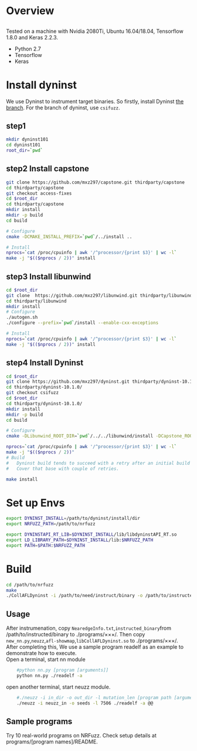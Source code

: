 # Overview

##
Tested on a machine with Nvidia 2080Ti, Ubuntu 16.04/18.04, Tensorflow 1.8.0 and Keras 2.2.3.<br/>
- Python 2.7
- Tensorflow
- Keras

# Install dyninst
We use Dyninst to instrument target binaries. So firstly, install Dyninst [the branch](https://github.com/mxz297/dyninst).
For the branch of dyninst, use `csifuzz`.
## step1
```bash
mkdir dyninst101
cd dyninst101
root_dir=`pwd`
```
## step2 Install capstone
```bash
git clone https://github.com/mxz297/capstone.git thirdparty/capstone
cd thirdparty/capstone
git checkout access-fixes
cd $root_dir
cd thirdparty/capstone
mkdir install
mkdir -p build
cd build

# Configure
cmake -DCMAKE_INSTALL_PREFIX=`pwd`/../install ..

# Install
nprocs=`cat /proc/cpuinfo | awk '/^processor/{print $3}' | wc -l`
make -j "$(($nprocs / 2))" install
```
## step3 Install libunwind
```bash
cd $root_dir
git clone  https://github.com/mxz297/libunwind.git thirdparty/libunwind
cd thirdparty/libunwind
mkdir install
# Configure
./autogen.sh
./configure --prefix=`pwd`/install --enable-cxx-exceptions

# Install
nprocs=`cat /proc/cpuinfo | awk '/^processor/{print $3}' | wc -l`
make -j "$(($nprocs / 2))" install
```
## step4 Install Dyninst
```bash
cd $root_dir
git clone https://github.com/mxz297/dyninst.git thirdparty/dyninst-10.1.0
cd thirdparty/dyninst-10.1.0/
git checkout csifuzz
cd $root_dir
cd thirdparty/dyninst-10.1.0/
mkdir install
mkdir -p build
cd build

# Configure
cmake -DLibunwind_ROOT_DIR=`pwd`/../../libunwind/install -DCapstone_ROOT_DIR=`pwd`/../../capstone/install/ -DCMAKE_INSTALL_PREFIX=`pwd`/../install -G 'Unix Makefiles' ..

nprocs=`cat /proc/cpuinfo | awk '/^processor/{print $3}' | wc -l`
make -j "$(($nprocs / 2))"
# Build
#   Dyninst build tends to succeed with a retry after an initial build failure.
#   Cover that base with couple of retries.

make install
```
# Set up Envs
```bash
export DYNINST_INSTALL=/path/to/dyninst/install/dir
export NRFUZZ_PATH=/path/to/nrfuzz

export DYNINSTAPI_RT_LIB=$DYNINST_INSTALL/lib/libdyninstAPI_RT.so
export LD_LIBRARY_PATH=$DYNINST_INSTALL/lib:$NRFUZZ_PATH
export PATH=$PATH:$NRFUZZ_PATH
```
# Build
```bash
cd /path/to/nrfuzz
make
./CollAFLDyninst -i /path/to/need/instruct/binary -o /path/to/instructed/binary
```
## Usage
After instrumenation, copy `NearedgeInfo.txt`,`instructed_binary`from /path/to/instructed/binary to ./programs/×××/. Then copy `new_nn.py`,`neuzz`,`afl-showmap`,`libCollAFLDyninst.so` to ./programs/×××/.
After completing this, We use a sample program readelf as an example to demonstrate how to execute.<br/>
Open a terminal, start nn module
```bash
    #python nn.py [program [arguments]]
    python nn.py ./readelf -a
```
open another terminal, start neuzz module.
```bash
    #./neuzz -i in_dir -o out_dir -l mutation_len [program path [arguments]] @@
    ./neuzz -i neuzz_in -o seeds -l 7506 ./readelf -a @@  
```
## Sample programs
Try 10 real-world programs on NRFuzz. Check setup details at programs/[program names]/README.




